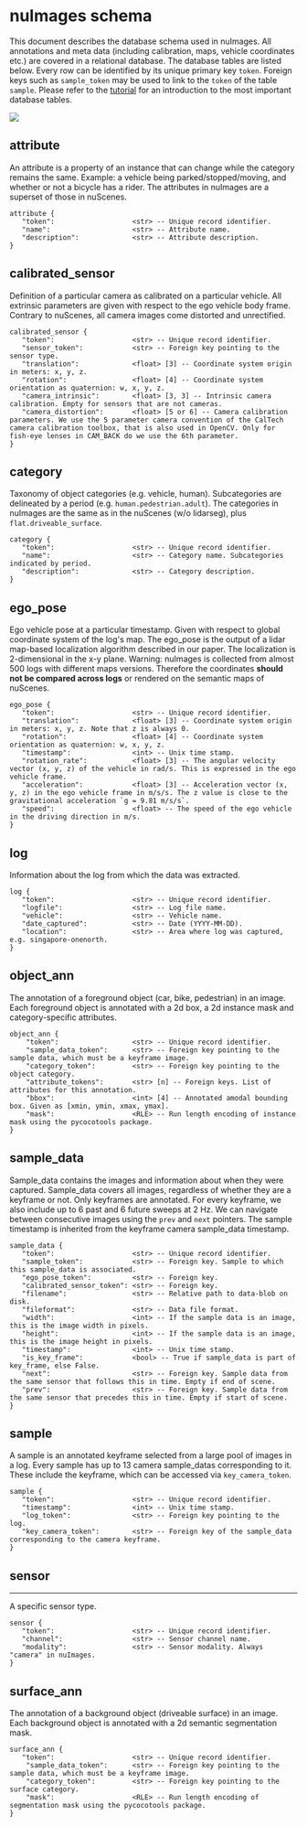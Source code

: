 nuImages schema
==========
This document describes the database schema used in nuImages.
All annotations and meta data (including calibration, maps, vehicle coordinates etc.) are covered in a relational database.
The database tables are listed below.
Every row can be identified by its unique primary key `token`.
Foreign keys such as `sample_token` may be used to link to the `token` of the table `sample`.
Please refer to the [tutorial](https://www.nuscenes.org/nuimages#tutorial) for an introduction to the most important database tables.

![](https://www.nuscenes.org/public/images/nuimages-schema.svg)

attribute
---------
An attribute is a property of an instance that can change while the category remains the same.
Example: a vehicle being parked/stopped/moving, and whether or not a bicycle has a rider.
The attributes in nuImages are a superset of those in nuScenes.
```
attribute {
   "token":                   <str> -- Unique record identifier.
   "name":                    <str> -- Attribute name.
   "description":             <str> -- Attribute description.
}
```

calibrated_sensor
---------
Definition of a particular camera as calibrated on a particular vehicle.
All extrinsic parameters are given with respect to the ego vehicle body frame.
Contrary to nuScenes, all camera images come distorted and unrectified.
```
calibrated_sensor {
   "token":                   <str> -- Unique record identifier.
   "sensor_token":            <str> -- Foreign key pointing to the sensor type.
   "translation":             <float> [3] -- Coordinate system origin in meters: x, y, z.
   "rotation":                <float> [4] -- Coordinate system orientation as quaternion: w, x, y, z.
   "camera_intrinsic":        <float> [3, 3] -- Intrinsic camera calibration. Empty for sensors that are not cameras.
   "camera_distortion":       <float> [5 or 6] -- Camera calibration parameters. We use the 5 parameter camera convention of the CalTech camera calibration toolbox, that is also used in OpenCV. Only for fish-eye lenses in CAM_BACK do we use the 6th parameter.
}
```

category
---------
Taxonomy of object categories (e.g. vehicle, human). 
Subcategories are delineated by a period (e.g. `human.pedestrian.adult`).
The categories in nuImages are the same as in the nuScenes (w/o lidarseg), plus `flat.driveable_surface`.
```
category {
   "token":                   <str> -- Unique record identifier.
   "name":                    <str> -- Category name. Subcategories indicated by period.
   "description":             <str> -- Category description.
}
```

ego_pose
---------
Ego vehicle pose at a particular timestamp. Given with respect to global coordinate system of the log's map.
The ego_pose is the output of a lidar map-based localization algorithm described in our paper.
The localization is 2-dimensional in the x-y plane.
Warning: nuImages is collected from almost 500 logs with different maps versions.
Therefore the coordinates **should not be compared across logs** or rendered on the semantic maps of nuScenes.
```
ego_pose {
   "token":                   <str> -- Unique record identifier.
   "translation":             <float> [3] -- Coordinate system origin in meters: x, y, z. Note that z is always 0.
   "rotation":                <float> [4] -- Coordinate system orientation as quaternion: w, x, y, z.
   "timestamp":               <int> -- Unix time stamp.
   "rotation_rate":           <float> [3] -- The angular velocity vector (x, y, z) of the vehicle in rad/s. This is expressed in the ego vehicle frame.
   "acceleration":            <float> [3] -- Acceleration vector (x, y, z) in the ego vehicle frame in m/s/s. The z value is close to the gravitational acceleration `g = 9.81 m/s/s`.
   "speed":                   <float> -- The speed of the ego vehicle in the driving direction in m/s.
}
```

log
---------
Information about the log from which the data was extracted.
```
log {
   "token":                   <str> -- Unique record identifier.
   "logfile":                 <str> -- Log file name.
   "vehicle":                 <str> -- Vehicle name.
   "date_captured":           <str> -- Date (YYYY-MM-DD).
   "location":                <str> -- Area where log was captured, e.g. singapore-onenorth.
}
```

object_ann
---------
The annotation of a foreground object (car, bike, pedestrian) in an image.
Each foreground object is annotated with a 2d box, a 2d instance mask and category-specific attributes.
```
object_ann {
    "token":                  <str> -- Unique record identifier.
    "sample_data_token":      <str> -- Foreign key pointing to the sample data, which must be a keyframe image.
    "category_token":         <str> -- Foreign key pointing to the object category.
    "attribute_tokens":       <str> [n] -- Foreign keys. List of attributes for this annotation.
    "bbox":                   <int> [4] -- Annotated amodal bounding box. Given as [xmin, ymin, xmax, ymax].
    "mask":                   <RLE> -- Run length encoding of instance mask using the pycocotools package.
}
```

sample_data
---------
Sample_data contains the images and information about when they were captured.
Sample_data covers all images, regardless of whether they are a keyframe or not.
Only keyframes are annotated.
For every keyframe, we also include up to 6 past and 6 future sweeps at 2 Hz.
We can navigate between consecutive images using the `prev` and `next` pointers.
The sample timestamp is inherited from the keyframe camera sample_data timestamp.
```
sample_data {
   "token":                   <str> -- Unique record identifier.
   "sample_token":            <str> -- Foreign key. Sample to which this sample_data is associated.
   "ego_pose_token":          <str> -- Foreign key.
   "calibrated_sensor_token": <str> -- Foreign key.
   "filename":                <str> -- Relative path to data-blob on disk.
   "fileformat":              <str> -- Data file format.
   "width":                   <int> -- If the sample data is an image, this is the image width in pixels.
   "height":                  <int> -- If the sample data is an image, this is the image height in pixels.
   "timestamp":               <int> -- Unix time stamp.
   "is_key_frame":            <bool> -- True if sample_data is part of key_frame, else False.
   "next":                    <str> -- Foreign key. Sample data from the same sensor that follows this in time. Empty if end of scene.
   "prev":                    <str> -- Foreign key. Sample data from the same sensor that precedes this in time. Empty if start of scene.
}
```

sample
---------
A sample is an annotated keyframe selected from a large pool of images in a log.
Every sample has up to 13 camera sample_datas corresponding to it.
These include the keyframe, which can be accessed via `key_camera_token`.
```
sample {
   "token":                   <str> -- Unique record identifier.
   "timestamp":               <int> -- Unix time stamp.
   "log_token":               <str> -- Foreign key pointing to the log.
   "key_camera_token":        <str> -- Foreign key of the sample_data corresponding to the camera keyframe.
}
```

sensor
---------
---------
A specific sensor type.
```
sensor {
   "token":                   <str> -- Unique record identifier.
   "channel":                 <str> -- Sensor channel name.
   "modality":                <str> -- Sensor modality. Always "camera" in nuImages.
}
```

surface_ann
---------
The annotation of a background object (driveable surface) in an image.
Each background object is annotated with a 2d semantic segmentation mask.
```
surface_ann {
   "token":                   <str> -- Unique record identifier.
    "sample_data_token":      <str> -- Foreign key pointing to the sample data, which must be a keyframe image.
    "category_token":         <str> -- Foreign key pointing to the surface category.
    "mask":                   <RLE> -- Run length encoding of segmentation mask using the pycocotools package.
}
```
